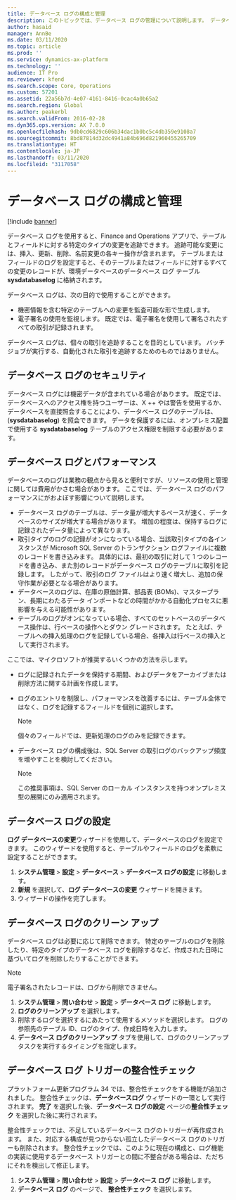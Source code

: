 ```yaml
---
title: データベース ログの構成と管理
description: このトピックでは、データベース ログの管理について説明します。 データベース ログの設定方法、セキュリティとパフォーマンスの管理方法、およびデータベース ログのクリーンア ップ方法について説明します。
author: hasaid
manager: AnnBe
ms.date: 03/11/2020
ms.topic: article
ms.prod: ''
ms.service: dynamics-ax-platform
ms.technology: ''
audience: IT Pro
ms.reviewer: kfend
ms.search.scope: Core, Operations
ms.custom: 57201
ms.assetid: 22a56b7d-4e07-4161-8416-0cac4a0b65a2
ms.search.region: Global
ms.author: peakerbl
ms.search.validFrom: 2016-02-28
ms.dyn365.ops.version: AX 7.0.0
ms.openlocfilehash: 9db0cd6829c606b34dac1b0bc5c4db359e9108a7
ms.sourcegitcommit: 8bd87814d32dc4941a84b696d821960455265709
ms.translationtype: HT
ms.contentlocale: ja-JP
ms.lasthandoff: 03/11/2020
ms.locfileid: "3117058"
---
```

# <a name="configure-and-manage-database-logging"></a>データベース ログの構成と管理

[!include [banner](../includes/banner.md)]

データベース ログを使用すると、Finance and Operations アプリで、テーブルとフィールドに対する特定のタイプの変更を追跡できます。 追跡可能な変更には、挿入、更新、削除、名前変更の各キー操作が含まれます。 テーブルまたはフィールドのログを設定すると、そのテーブルまたはフィールドに対するすべての変更のレコードが、環境データベースのデータベース ログ テーブル **sysdatabaselog** に格納されます。

データベース ログは、次の目的で使用することができます。

- 機密情報を含む特定のテーブルへの変更を監査可能な形で生成します。
- 電子署名の使用を監視します。 既定では、電子署名を使用して署名されたすべての取引が記録されます。

データベース ログは、個々の取引を追跡することを目的としています。 バッチ ジョブが実行する、自動化された取引を追跡するためのものではありません。

## <a name="security-for-database-logging"></a>データベース ログのセキュリティ

データベース ログには機密データが含まれている場合があります。 既定では、データベースへのアクセス権を持つユーザーは、X ++ やは警告を使用するか、データベースを直接照会することにより、データベース ログのテーブルは、 (**sysdatabaselog**) を照会できます。 データを保護するには、オンプレミス配置で使用する **sysdatabaselog** テーブルのアクセス権限を制限する必要があります。

## <a name="database-logging-and-performance"></a>データベース ログとパフォーマンス

データベースのログは業務の観点から見ると便利ですが、リソースの使用と管理に関しては費用がかさむ場合があります。 ここでは、データベース ログのパフォーマンスにがおよぼす影響について説明します。

- データベース ログのテーブルは、データ量が増大するペースが速く、データベースのサイズが増大する場合があります。 増加の程度は、保持するログに記録されたデータ量によって異なります。
- 取引タイプのログの記録がオンになっている場合、当該取引タイプの各インスタンスが Microsoft SQL Server のトランザクション ログファイルに複数のレコードを書き込みます。 具体的には、最初の取引に対して 1 つのレコードを書き込み、また別のレコードがデータベース ログのテーブルに取引を記録します。 したがって、取引のログ ファイルはより速く増大し、追加の保守作業が必要となる場合があります。
- データベースのログは、在庫の原価計算、部品表 (BOMs)、マスタープラン、長期にわたるデータ インポートなどの時間がかかる自動化プロセスに悪影響を与える可能性があります。
- テーブルのログがオンになっている場合、すべてのセットベースのデータベース操作は、行ベースの操作へとダウン グレードされます。 たとえば、テーブルへの挿入処理のログを記録している場合、各挿入は行ベースの挿入として実行されます。

ここでは、マイクロソフトが推奨するいくつかの方法を示します。

- ログに記録されたデータを保持する期間、およびデータをアーカイブまたは削除方法に関する計画を作成します。
- ログのエントリを制限し、パフォーマンスを改善するには、テーブル全体ではなく、ログを記録するフィールドを個別に選択します。

    > [!NOTE]
    > 個々のフィールドでは、更新処理のログのみを記録できます。

- データベース ログの構成後は、SQL Server の取引ログのバックアップ頻度を増やすことを検討してください。

    > [!NOTE]
    > この推奨事項は、SQL Server のローカル インスタンスを持つオンプレミス型の展開にのみ適用されます。

## <a name="set-up-database-logging"></a>データベース ログの設定

**ログ データベースの変更**ウィザードを使用して、データベースのログを設定できます。 このウィザードを使用すると、テーブルやフィールドのログを柔軟に設定することができます。

1. **システム管理** \> **設定** \> **データベース** \> **データベース ログの設定** に移動します。
2. **新規** を選択して、**ログ データベースの変更** ウィザードを開きます。
3. ウィザードの操作を完了します。

## <a name="clean-up-database-logs"></a>データベース ログのクリーン アップ

データベース ログは必要に応じて削除できます。 特定のテーブルのログを削除したり、特定のタイプのデータベース ログを削除するなど、作成された日時に基づいてログを削除したりすることができます。

> [!NOTE]
> 電子署名されたレコードは、ログから削除できません。

1. **システム管理** \> **問い合わせ** \> **設定** \> **データベース ログ** に移動します。
2. **ログのクリーンアップ** を選択します。
3. 削除するログを選択するにあたって使用するメソッドを選択します。 ログの参照先のテーブル ID、ログのタイプ、作成日時を入力します。
4. **データベース ログのクリーンアップ** タブを使用して、ログのクリーンアップ タスクを実行するタイミングを指定します。

## <a name="consistency-check-for-database-log-triggers"></a>データベース ログ トリガーの整合性チェック

プラットフォーム更新プログラム 34 では、整合性チェックをする機能が追加されました。 整合性チェックは、**データベースログ** ウィザードの一環として実行されます。 **完了** を選択した後、**データベース ログの設定** ページの**整合性チェック** を選択した後に実行されます。

整合性チェックでは、不足しているデータベース ログのトリガーが再作成されます。 また、対応する構成が見つからない孤立したデータベース ログのトリガーも削除されます。 整合性チェックでは、このように現在の構成と、ログ機能の実装に使用するデータベース トリガーとの間に不整合がある場合は、ただちにそれを検出して修正します。

1. **システム管理** \> **問い合わせ** \> **設定** \> **データベース ログ** に移動します。
2. **データベース ログ** のページで、 **整合性チェック** を選択します。
